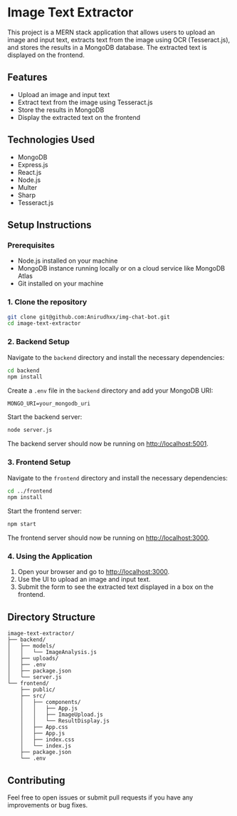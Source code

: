 # Image Text Extractor

This project is a MERN stack application that allows users to upload an image and input text, extracts text from the image using OCR (Tesseract.js), and stores the results in a MongoDB database. The extracted text is displayed on the frontend.

## Features

- Upload an image and input text
- Extract text from the image using Tesseract.js
- Store the results in MongoDB
- Display the extracted text on the frontend

## Technologies Used

- MongoDB
- Express.js
- React.js
- Node.js
- Multer
- Sharp
- Tesseract.js

## Setup Instructions

### Prerequisites

- Node.js installed on your machine
- MongoDB instance running locally or on a cloud service like MongoDB Atlas
- Git installed on your machine

### 1. Clone the repository

```sh
git clone git@github.com:Anirudhxx/img-chat-bot.git
cd image-text-extractor
```

### 2. Backend Setup

Navigate to the `backend` directory and install the necessary dependencies:

```sh
cd backend
npm install
```

Create a `.env` file in the `backend` directory and add your MongoDB URI:

```env
MONGO_URI=your_mongodb_uri
```

Start the backend server:

```sh
node server.js
```

The backend server should now be running on [http://localhost:5001](http://localhost:5001).

### 3. Frontend Setup

Navigate to the `frontend` directory and install the necessary dependencies:

```sh
cd ../frontend
npm install
```

Start the frontend server:

```sh
npm start
```

The frontend server should now be running on [http://localhost:3000](http://localhost:3000).

### 4. Using the Application

1. Open your browser and go to [http://localhost:3000](http://localhost:3000).
2. Use the UI to upload an image and input text.
3. Submit the form to see the extracted text displayed in a box on the frontend.

## Directory Structure

```plaintext
image-text-extractor/
├── backend/
│   ├── models/
│   │   └── ImageAnalysis.js
│   ├── uploads/
│   ├── .env
│   ├── package.json
│   └── server.js
└── frontend/
    ├── public/
    ├── src/
    │   ├── components/
    │   │   ├── App.js
    │   │   ├── ImageUpload.js
    │   │   └── ResultDisplay.js
    │   ├── App.css
    │   ├── App.js
    │   ├── index.css
    │   └── index.js
    ├── package.json
    └── .env
```

## Contributing

Feel free to open issues or submit pull requests if you have any improvements or bug fixes.
